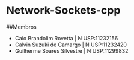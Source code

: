 # Network-Sockets-cpp
##Membros
- Caio Brandolim Rovetta | N USP:11232156
- Calvin Suzuki de Camargo | N USP:11232420
- Guilherme Soares Silvestre | N USP:11299832
